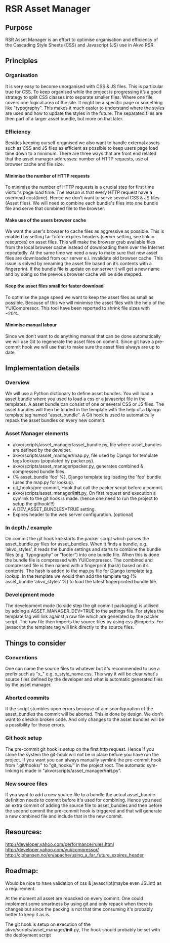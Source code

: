 # RSR Asset Manager

## Purpose
RSR Asset Manager is an effort to optimise organisation and efficiency of the Cascading Style Sheets (CSS) and Javascript (JS) use in Akvo RSR. 

## Principles

### Organisation
It is very easy to become unorganised with CSS & JS files. This is particular true for CSS. To keep organised while the project is progressing it’s a good strategy to split CSS classes into separate smaller files. Where one file covers one logical area of the site. It might be a specific page or something like "typography". This makes it much easier to understand where the styles are used and how to update the styles in the future. The separated files are then part of a larger asset bundle, but more on that later.

### Efficiency
Besides keeping ourself organised we also want to handle external assets such as CSS and JS files as efficient as possible to keep users page load time down to a minimum. There are three ways that are front end related that the asset manager addresses: number of HTTP requests, use of browser cache and file size.

#### Minimise the number of HTTP requests
To minimise the number of HTTP requests is a crucial step for first time visitor's page load time. The reason is that every HTTP request have a overhead cost(time). Hence we don’t want to serve several CSS & JS files (Asset files). We will need to combine each bundle's files into one bundle file and serve that combined file to the browser.

#### Make use of the users browser cache
We want the user's browser to cache files as aggressive as possible. This is enabled by setting far future expires headers (server setting, see link in resources) on asset files. This will make the browser grab available files from the local browser cache instead of downloading them over the Internet repeatedly. At the same time we need a way to make sure that new asset files are downloaded from our server e.i. invalidate old browser cache. This issue is solved by renaming the asset file based on it’s contents with a fingerprint. If the bundle file is update on our server it will get a new name and by doing so the previous browser cache will be side stepped.

#### Keep the asset files small for faster download
To optimise the page speed we want to keep the asset files as small as possible. Because of this we will minimise the asset files with the help of the YUICompressor. This tool have been reported to shrink file sizes with ~20%.

#### Minimise manual labour
Since we don’t want to do anything manual that can be done automatically we will use Git to regenerate the asset files on commit. Since git have a pre-commit hook we will use that to make sure the asset files always are up to date.

## Implementation details

### Overview
We will use a Python dictionary to define asset bundles. You will load a asset bundle where you used to load a css or a javascript file in the templates. A asset bundle can consist of one or several CSS or JS files. The asset bundles will then be loaded in the template with the help of a Django template tag named "asset_bundle". A Git hook is used to automatically repack the asset bundles on every new commit. 

### Asset Manager elements
- akvo/scripts/asset_manager/asset_bundle.py, file where asset_bundles are defined by the develper.   
- akvo/scripts/asset_manager/map.py, file used by Django for template tags lookups (populated by packer.py).   
- akvo/scripts/asset_manager/packer.py, generates combined & compressed bundle files.  
- {% asset_bundle ‘foo’ %}, Django template tag loading the 'foo' bundle (uses the map.py for lookup).   
- git_hooks/pre-commit, Hook that call the packer script before a commit.   
- akvo/scripts/asset_manager/__init__.py, On first request and execution a symlink to the git hook is made.    (hence one need to run the project to setup the githook!!!)   
- A DEV_ASSET_BUNDLES=TRUE setting.   
- Expires header to the web server configuration. (optional)   

### In depth / example
On commit the git hook kickstarts the packer script which parses the asset_bundle.py files for asset_bundles. When it finds a bundle, e.g. ‘akvo_styles’, it reads the bundle settings and starts to combine the bundle files (e.g. ‘typography” or ”footer”) into one bundle file. When this is done the bundle file is compressed with YUICompressor. The combined and compressed file is then named with a fingerprint (hash) based on it’s contents. The hash is added to the map.py file for Django template tag lookup. In the template we would then add the template tag {% asset_bundle ‘akvo_styles’ %} to load the latest fingerprinted bundle file.

### Development mode
The development mode (to side step the git commit packaging) is utilised by adding a ASSET_MANAGER_DEV=TRUE to the settings file. For styles the template tag will link against a raw file which are generated by the packer script. The raw file then imports the source files by using css @imports. For javascript the template tag will link directly to the source files.

## Things to consider

### Conventions
One can name the source files to whatever but it's recommended to use a prefix such as "x_" e.g. x_style_name.css. This way it will be clear what's source files defined by the developer and what is automatic generated files by the asset manager.

### Aborted commits
If the script stumbles upon errors because of a misconfiguration of the asset_bundles the commit will be aborted. This is done by design. We don't want to checkin broken code. And only changes to the asset bundles will be a possibility for those errors.

### Git hook setup
The pre-commit git hook is setup on the first http request. Hence if you clone the system the git-hook will not be in place before you have run the project. If you want you can always manually symlink the pre-commit hook from ".git/hooks/" to "git_hooks/" in the project root. The automatic sym-linking is made in "akvo/scripts/asset_manager/__init__.py". 

### New source files
If you want to add a new source file to a bundle the actual asset_bundle definition needs to commit before it's used for combining. Hence you need an extra commit of adding the source file to asset_bundles and then before the second commit the pre-commit hook is triggered and that will generate a new combined file and include that in the new commit.

## Resources:
http://developer.yahoo.com/performance/rules.html   
http://developer.yahoo.com/yui/compressor/   
http://cjohansen.no/en/apache/using_a_far_future_expires_header   

## Roadmap:
Would be nice to have validation of css & javascript(maybe even JSLint) as a requirement.

At the moment all asset are repacked on every commit. One could implement some smartness by using git and only repack when there is changes but since the packing is not that time consuming it's probably better to keep it as is.

The git hook is setup on execution of the akvo/scripts/asset_manager/__init__.py, The hook should probably be set with the deployment script